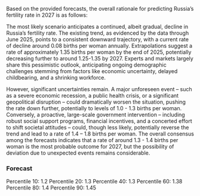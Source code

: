 Based on the provided forecasts, the overall rationale for predicting Russia’s fertility rate in 2027 is as follows:

The most likely scenario anticipates a continued, albeit gradual, decline in Russia’s fertility rate. The existing trend, as evidenced by the data through June 2025, points to a consistent downward trajectory, with a current rate of decline around 0.08 births per woman annually. Extrapolations suggest a rate of approximately 1.35 births per woman by the end of 2025, potentially decreasing further to around 1.25-1.35 by 2027. Experts and markets largely share this pessimistic outlook, anticipating ongoing demographic challenges stemming from factors like economic uncertainty, delayed childbearing, and a shrinking workforce.

However, significant uncertainties remain. A major unforeseen event – such as a severe economic recession, a public health crisis, or a significant geopolitical disruption – could dramatically worsen the situation, pushing the rate down further, potentially to levels of 1.0 - 1.3 births per woman. Conversely, a proactive, large-scale government intervention – including robust social support programs, financial incentives, and a concerted effort to shift societal attitudes – could, though less likely, potentially reverse the trend and lead to a rate of 1.4 – 1.8 births per woman. The overall consensus among the forecasts indicates that a rate of around 1.3 - 1.4 births per woman is the most probable outcome for 2027, but the possibility of deviation due to unexpected events remains considerable.

### Forecast

Percentile 10: 1.2
Percentile 20: 1.3
Percentile 40: 1.3
Percentile 60: 1.38
Percentile 80: 1.4
Percentile 90: 1.45